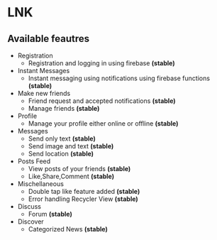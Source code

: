 # LNK

## Available feautres

* Registration
  - Registration and logging in using firebase **(stable)**
* Instant Messages
  - Instant messaging using notifications using firebase functions **(stable)**
* Make new friends
  - Friend request and accepted notifications **(stable)**
  - Manage friends **(stable)**
* Profile
  - Manage your profile either online or offline **(stable)**
* Messages
  - Send only text **(stable)**
  - Send image and text **(stable)**
  - Send location **(stable)**
* Posts Feed
  - View posts of your friends **(stable)**
  - Like,Share,Comment **(stable)**
* Mischellaneous
  - Double tap like feature added **(stable)**
  - Error handling Recycler View **(stable)**
* Discuss
  - Forum **(stable)**
* Discover
  - Categorized News **(stable)**
  

